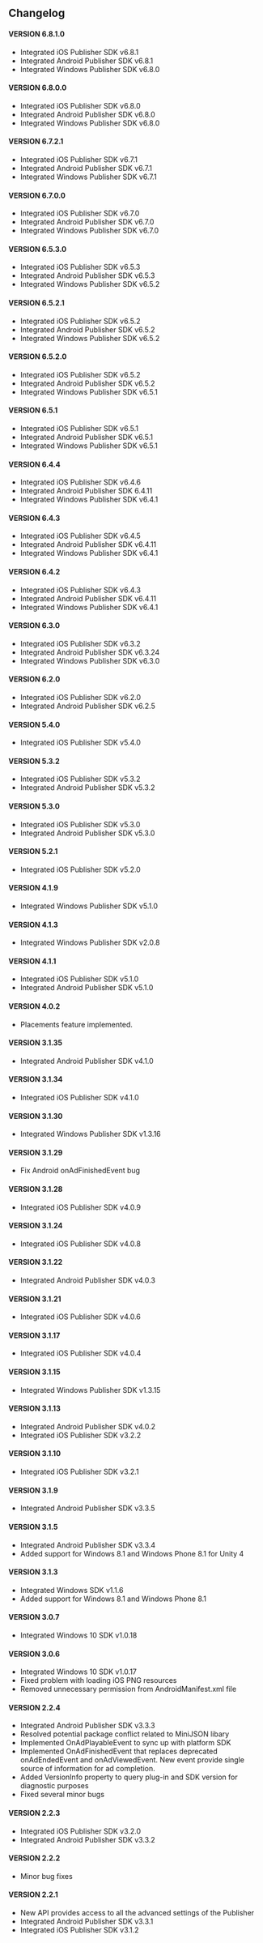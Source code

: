 ## Changelog

#### VERSION 6.8.1.0
* Integrated iOS Publisher SDK v6.8.1
* Integrated Android Publisher SDK v6.8.1
* Integrated Windows Publisher SDK v6.8.0

#### VERSION 6.8.0.0
* Integrated iOS Publisher SDK v6.8.0
* Integrated Android Publisher SDK v6.8.0
* Integrated Windows Publisher SDK v6.8.0

#### VERSION 6.7.2.1
* Integrated iOS Publisher SDK v6.7.1
* Integrated Android Publisher SDK v6.7.1
* Integrated Windows Publisher SDK v6.7.1

#### VERSION 6.7.0.0
* Integrated iOS Publisher SDK v6.7.0
* Integrated Android Publisher SDK v6.7.0
* Integrated Windows Publisher SDK v6.7.0

#### VERSION 6.5.3.0
* Integrated iOS Publisher SDK v6.5.3
* Integrated Android Publisher SDK v6.5.3
* Integrated Windows Publisher SDK v6.5.2

#### VERSION 6.5.2.1
* Integrated iOS Publisher SDK v6.5.2
* Integrated Android Publisher SDK v6.5.2
* Integrated Windows Publisher SDK v6.5.2

#### VERSION 6.5.2.0
* Integrated iOS Publisher SDK v6.5.2
* Integrated Android Publisher SDK v6.5.2
* Integrated Windows Publisher SDK v6.5.1

#### VERSION 6.5.1
* Integrated iOS Publisher SDK v6.5.1
* Integrated Android Publisher SDK v6.5.1
* Integrated Windows Publisher SDK v6.5.1

#### VERSION 6.4.4
* Integrated iOS Publisher SDK v6.4.6
* Integrated Android Publisher SDK 6.4.11
* Integrated Windows Publisher SDK v6.4.1

#### VERSION 6.4.3
* Integrated iOS Publisher SDK v6.4.5
* Integrated Android Publisher SDK v6.4.11
* Integrated Windows Publisher SDK v6.4.1

#### VERSION 6.4.2
* Integrated iOS Publisher SDK v6.4.3
* Integrated Android Publisher SDK v6.4.11
* Integrated Windows Publisher SDK v6.4.1

#### VERSION 6.3.0
* Integrated iOS Publisher SDK v6.3.2
* Integrated Android Publisher SDK v6.3.24
* Integrated Windows Publisher SDK v6.3.0

#### VERSION 6.2.0
* Integrated iOS Publisher SDK v6.2.0
* Integrated Android Publisher SDK v6.2.5

#### VERSION 5.4.0
* Integrated iOS Publisher SDK v5.4.0

#### VERSION 5.3.2
* Integrated iOS Publisher SDK v5.3.2
* Integrated Android Publisher SDK v5.3.2

#### VERSION 5.3.0
* Integrated iOS Publisher SDK v5.3.0
* Integrated Android Publisher SDK v5.3.0

#### VERSION 5.2.1
* Integrated iOS Publisher SDK v5.2.0

#### VERSION 4.1.9
* Integrated Windows Publisher SDK v5.1.0

#### VERSION 4.1.3
* Integrated Windows Publisher SDK v2.0.8

#### VERSION 4.1.1
* Integrated iOS Publisher SDK v5.1.0
* Integrated Android Publisher SDK v5.1.0

#### VERSION 4.0.2
* Placements feature implemented.

#### VERSION 3.1.35
* Integrated Android Publisher SDK v4.1.0

#### VERSION 3.1.34
* Integrated iOS Publisher SDK v4.1.0

#### VERSION 3.1.30
* Integrated Windows Publisher SDK v1.3.16

#### VERSION 3.1.29
* Fix Android onAdFinishedEvent bug

#### VERSION 3.1.28
* Integrated iOS Publisher SDK v4.0.9

#### VERSION 3.1.24
* Integrated iOS Publisher SDK v4.0.8

#### VERSION 3.1.22
* Integrated Android Publisher SDK v4.0.3

#### VERSION 3.1.21
* Integrated iOS Publisher SDK v4.0.6

#### VERSION 3.1.17
* Integrated iOS Publisher SDK v4.0.4

#### VERSION 3.1.15
* Integrated Windows Publisher SDK v1.3.15

#### VERSION 3.1.13
* Integrated Android Publisher SDK v4.0.2
* Integrated iOS Publisher SDK v3.2.2

#### VERSION 3.1.10
* Integrated iOS Publisher SDK v3.2.1

#### VERSION 3.1.9
* Integrated Android Publisher SDK v3.3.5

#### VERSION 3.1.5
* Integrated Android Publisher SDK v3.3.4
* Added support for Windows 8.1 and Windows Phone 8.1 for Unity 4

#### VERSION 3.1.3
* Integrated Windows SDK v1.1.6
* Added support for Windows 8.1 and Windows Phone 8.1

#### VERSION 3.0.7
* Integrated Windows 10 SDK v1.0.18

#### VERSION 3.0.6
* Integrated Windows 10 SDK v1.0.17
* Fixed problem with loading iOS PNG resources
* Removed unnecessary permission from AndroidManifest.xml file

#### VERSION 2.2.4
* Integrated Android Publisher SDK v3.3.3
* Resolved potential package conflict related to MiniJSON libary
* Implemented OnAdPlayableEvent to sync up with platform SDK
* Implemented OnAdFinishedEvent that replaces deprecated onAdEndedEvent and
onAdViewedEvent. New event provide single source of information for ad completion.
* Added VersionInfo property to query plug-in and SDK version for diagnostic purposes
* Fixed several minor bugs

#### VERSION 2.2.3
* Integrated iOS Publisher SDK v3.2.0
* Integrated Android Publisher SDK v3.3.2

#### VERSION 2.2.2
* Minor bug fixes

#### VERSION 2.2.1
* New API provides access to all the advanced settings of the Publisher
* Integrated Android Publisher SDK v3.3.1
* Integrated iOS Publisher SDK v3.1.2
